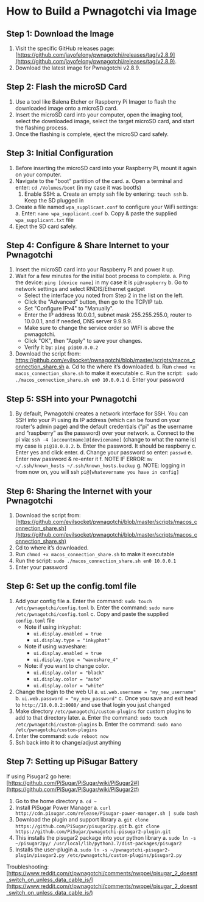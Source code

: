 # How to Build a Pwnagotchi via Image

## Step 1: Download the Image
1. Visit the specific GitHub releases page: [https://github.com/jayofelony/pwnagotchi/releases/tag/v2.8.9](https://github.com/jayofelony/pwnagotchi/releases/tag/v2.8.9).
2. Download the latest image for Pwnagotchi v2.8.9.

## Step 2: Flash the microSD Card
1. Use a tool like Balena Etcher or Raspberry Pi Imager to flash the downloaded image onto a microSD card.
2. Insert the microSD card into your computer, open the imaging tool, select the downloaded image, select the target microSD card, and start the flashing process.
3. Once the flashing is complete, eject the microSD card safely.

## Step 3: Initial Configuration
1. Before inserting the microSD card into your Raspberry Pi, mount it again on your computer.
2. Navigate to the "boot" partition of the card.
   a. Open a terminal and enter: `cd /Volumes/boot` (in my case it was bootfs)
      1. Enable SSH:
         a. Create an empty ssh file by entering: `touch ssh`
         b. Keep the SD plugged in
3. Create a file named `wpa_supplicant.conf` to configure your WiFi settings:
   a. Enter: `nano wpa_supplicant.conf`
   b. Copy & paste the supplied `wpa_supplicant.txt` file
4. Eject the SD card safely.

## Step 4: Configure & Share Internet to your Pwnagotchi
1. Insert the microSD card into your Raspberry Pi and power it up.
2. Wait for a few minutes for the initial boot process to complete.
   a. Ping the device: `ping [device name]` in my case it is `pi@raspberry`
   b. Go to network settings and select RNDIS/Ethernet gadget
      - Select the interface you noted from Step 2 in the list on the left.
      - Click the "Advanced" button, then go to the TCP/IP tab.
      - Set "Configure IPv4" to "Manually".
      - Enter the IP address 10.0.0.1, subnet mask 255.255.255.0, router to 10.0.0.1, and if needed, DNS server 9.9.9.9.
      - Make sure to change the service order so WIFI is above the pwnagotchi.
      - Click "OK", then "Apply" to save your changes.
      - Verify it by: `ping pi@10.0.0.2`
3.	Download the script from: https://github.com/evilsocket/pwnagotchi/blob/master/scripts/macos_connection_share.sh
   a.	Cd to the where it’s downloaded.
   b.	Run `chmod +x macos_connection_share.sh` to make it executable
   c.	Run the script: ` sudo ./macos_connection_share.sh en0 10.0.0.1`
   d.	Enter your password

## Step 5: SSH into your Pwnagotchi
1. By default, Pwnagotchi creates a network interface for SSH. You can SSH into your Pi using its IP address (which can be found on your router's admin page) and the default credentials (“pi” as the username and “raspberry” as the password) over your network.
   a. Connect to the pi via: `ssh -4 [accountname]@[devicename]` (change to what the name is) my case is `pi@10.0.0.2`.
   b. Enter the password. It should be raspberry
   c. Enter yes and click enter.
   d. Change your password so enter: `passwd`
   e. Enter new password & re-enter it
   f. NOTE IF ERROR: `mv ~/.ssh/known_hosts ~/.ssh/known_hosts.backup`
   g. NOTE: logging in from now on, you will ssh `pi@[whatevername you have in config]`

## Step 6: Sharing the Internet with your Pwnagotchi
1. Download the script from: [https://github.com/evilsocket/pwnagotchi/blob/master/scripts/macos_connection_share.sh](https://github.com/evilsocket/pwnagotchi/blob/master/scripts/macos_connection_share.sh)
2. Cd to where it’s downloaded.
3. Run `chmod +x macos_connection_share.sh` to make it executable
4. Run the script: `sudo ./macos_connection_share.sh en0 10.0.0.1`
5. Enter your password

## Step 6: Set up the config.toml file
1. Add your config file
   a. Enter the command: `sudo touch /etc/pwnagotchi/config.toml`
   b. Enter the command: `sudo nano /etc/pwnagotchi/config.toml`
   c. Copy and paste the supplied `config.toml` file
      - Note if using inkyphat:
         - `ui.display.enabled = true`
         - `ui.display.type = "inkyphat"`
      - Note if using waveshare:
         - `ui.display.enabled = true`
         - `ui.display.type = "waveshare_4"`
      - Note: if you want to change color.
         - `ui.display.color = "black"`
         - `ui.display.color = "auto"`
         - `ui.display.color = "white"`
2. Change the login to the web UI
   a. `ui.web.username = "my_new_username"`
   b. `ui.web.password = "my_new_password"`
   c. Once you save and exit head to `http://10.0.0.2:8080/` and use that login you just changed
3. Make directory `/etc/pwnagotchi/custom-plugins` for custom plugins to add to that directory later.
   a. Enter the command: `sudo touch /etc/pwnagotchi/custom-plugins`
   b. Enter the command: `sudo nano /etc/pwnagotchi/custom-plugins`
4. Enter the command: `sudo reboot now`
5. Ssh back into it to change/adjust anything

## Step 7: Setting up PiSugar Battery
If using Pisugar2 go here: [https://github.com/PiSugar/PiSugar/wiki/PiSugar2#](https://github.com/PiSugar/PiSugar/wiki/PiSugar2#) 
1. Go to the home directory
   a. `cd ~`
2. Install PiSugar Power Manager
   a. `curl http://cdn.pisugar.com/release/Pisugar-power-manager.sh | sudo bash`
3. Download the plugin and support library
   a. `git clone https://github.com/PiSugar/pisugar2py.git`
   b. `git clone https://github.com/PiSugar/pwnagotchi-pisugar2-plugin.git`
4. This installs the pisugar2 package into your python library
   a. `sudo ln -s ~/pisugar2py/ /usr/local/lib/python3.7/dist-packages/pisugar2`
5. Installs the user-plugin
   a. `sudo ln -s ~/pwnagotchi-pisugar2-plugin/pisugar2.py /etc/pwnagotchi/custom-plugins/pisugar2.py`

Troubleshooting: [https://www.reddit.com/r/pwnagotchi/comments/nwppei/pisugar_2_doesnt_switch_on_unless_data_cable_is/](https://www.reddit.com/r/pwnagotchi/comments/nwppei/pisugar_2_doesnt_switch_on_unless_data_cable_is/)
